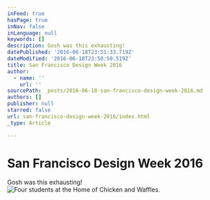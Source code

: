 ```yaml
---
inFeed: true
hasPage: true
inNav: false
inLanguage: null
keywords: []
description: Gosh was this exhausting!
datePublished: '2016-06-18T23:51:33.719Z'
dateModified: '2016-06-18T23:50:50.519Z'
title: San Francisco Design Week 2016
author:
  - name: ''
    url: ''
sourcePath: _posts/2016-06-18-san-francisco-design-week-2016.md
authors: []
publisher: null
starred: false
url: san-francisco-design-week-2016/index.html
_type: Article

---
```

# San Francisco Design Week 2016

Gosh was this exhausting!
![Four students at the Home of Chicken and Waffles.](https://the-grid-user-content.s3-us-west-2.amazonaws.com/7bde1ae1-87b1-47f9-8c97-3abbeb9d890f.jpg)